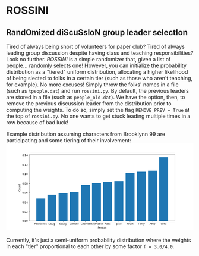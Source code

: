 # ROSSINI
RandOmized diScuSsIoN group leader selectIon
---

Tired of always being short of volunteers for paper club? Tired of always leading group discussion despite having class and teaching 
responsibilities? Look no further. _ROSSINI_ is a simple randomizer that, given a list of people... randomly selects one! 
However, you can initialize the probability distribution as a "tiered" uniform distribution, allocating a higher 
likelihood of being slected to folks in a certain tier (such as those who aren't teaching, for example). No more excuses!
Simply throw the folks' names in a file (such as `tpeople.dat`) and run `rossini.py`. By default, the previous 
leaders are stored in a file (such as `people_old.dat`). We have the option, then, to remove the 
previous discussion leader from the distribution prior to computing the weights.
To do so, simply set the flag `REMOVE_PREV = True` at the top of `rossini.py`. No one wants to get stuck leading multiple times 
in a row because of bad luck!

Example distribution assuming characters from Brooklynn 99 are participating and some tiering of their involvement:
![plot](example.png)

Currently, it's just a semi-uniform probability distribution where the weights in each "tier" proportional to each other 
by some factor `f = 3.0/4.0`.